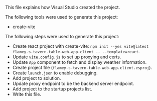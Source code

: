 This file explains how Visual Studio created the project.

The following tools were used to generate this project:
- create-vite

The following steps were used to generate this project:
- Create react project with create-vite: `npm init --yes vite@latest flamey-s-tavern-table-web-app.client -- --template=react`.
- Update `vite.config.js` to set up proxying and certs.
- Update `App` component to fetch and display weather information.
- Create project file (`flamey-s-tavern-table-web-app.client.esproj`).
- Create `launch.json` to enable debugging.
- Add project to solution.
- Update proxy endpoint to be the backend server endpoint.
- Add project to the startup projects list.
- Write this file.
